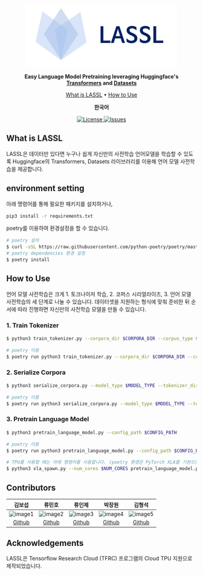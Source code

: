 <div align="center">

<img src="docs/source/imgs/logo.png" width="400px">

**Easy Language Model Pretraining leveraging Huggingface's [Transformers](https://github.com/huggingface/transformers) and [Datasets](https://github.com/huggingface/datasets)**

<p align="center">
  <a href="#what-is-lassl">What is LASSL</a> •
  <a href="#how-to-use">How to Use</a>
</p>

<p>
    <b>한국어</b>
</p>

<p align="center">
    <a href="https://github.com/lassl/lassl/blob/master/LICENSE">
        <img alt="License" src="https://https://img.shields.io/badge/license-MIT-blue.svg">
    </a>
    <a href="https://github.com/lassl/lassl/issues">
        <img alt="Issues" src="https://img.shields.io/github/issues/lassl/lassl">
    </a>
</p>

</div>

## What is LASSL
LASSL은 데이터만 있다면 누구나 쉽게 자신만의 사전학습 언어모델을 학습할 수 있도록 Huggingface의 Transformers, Datasets 라이브러리를 이용해 언어 모델 사전학습을 제공합니다.

## environment setting
아래 명령어를 통해 필요한 패키지를 설치하거나,
```bash
pip3 install -r requirements.txt
```

poetry를 이용하여 환경설정을 할 수 있습니다.
```bash
# poetry 설치
$ curl -sSL https://raw.githubusercontent.com/python-poetry/poetry/master/get-poetry.py | python -
# poetry dependencies 환경 설정
$ poetry install
```

## How to Use
언어 모델 사전학습은 크게 1. 토크나이저 학습, 2. 코퍼스 시리얼라이즈, 3. 언어 모델 사전학습의 세 단계로 나눌 수 있습니다. 데이터셋을 지원하는 형식에 맞춰 준비한 뒤 순서에 따라 진행하면 자신만의 사전학습 모델을 만들 수 있습니다.

### 1. Train Tokenizer
```bash
$ python3 train_tokenizer.py --corpora_dir $CORPORA_DIR --corpus_type $CORPUS_TYPE --sampling_ratio $SAMPLING_RATIO --model_type $MODEL_TYPE --vocab_size $VOCAB_SIZE --min_frequency $MIN_FREQUENCY
```

```bash
# poetry 이용
$ poetry run python3 train_tokenizer.py --corpora_dir $CORPORA_DIR --corpus_type $CORPUS_TYPE --sampling_ratio $SAMPLING_RATIO --model_type $MODEL_TYPE --vocab_size $VOCAB_SIZE --min_frequency $MIN_FREQUENCY
```

### 2. Serialize Corpora
```bash
$ python3 serialize_corpora.py --model_type $MODEL_TYPE --tokenizer_dir $TOKENIZER_DIR --corpora_dir $CORPORA_DIR --corpus_type $CORPUS_TYPE --max_length $MAX_LENGTH --num_proc $NUM_PROC
```

```bash
# poetry 이용
$ poetry run python3 serialize_corpora.py --model_type $MODEL_TYPE --tokenizer_dir $TOKENIZER_DIR --corpora_dir $CORPORA_DIR --corpus_type $CORPUS_TYPE --max_length $MAX_LENGTH --num_proc $NUM_PROC
```

### 3. Pretrain Language Model
```bash
$ python3 pretrain_language_model.py --config_path $CONFIG_PATH
```

```bash
# poetry 이용
$ poetry run python3 pretrain_language_model.py --config_path $CONFIG_PATH
```

```bash
# TPU를 사용할 때는 아래 명령어를 사용합니다. (poetry 환경은 PyTorch XLA를 기본으로 제공하지 않습니다.)
$ python3 xla_spawn.py --num_cores $NUM_CORES pretrain_language_model.py --config_path $CONFIG_PATH
```

## Contributors
김보섭|류민호|류인제|박장원|김형석
:-:|:-:|:-:|:-:|:-:
![image1][image1]|![image2][image2]|![image3][image3]|![image4][image4]|![image5][image5]
[Github](https://github.com/seopbo)|[Github](https://github.com/bzantium)|[Github](https://github.com/iron-ij)|[Github](https://github.com/monologg)|[Github](https://github.com/alxiom)

[image1]: https://avatars.githubusercontent.com/seopbo
[image2]: https://avatars.githubusercontent.com/bzantium
[image3]: https://avatars.githubusercontent.com/iron-ij
[image4]: https://avatars.githubusercontent.com/monologg
[image5]: https://avatars.githubusercontent.com/alxiom

## Acknowledgements
LASSL은 Tensorflow Research Cloud (TFRC) 프로그램의 Cloud TPU 지원으로 제작되었습니다.
